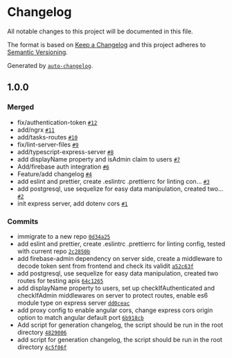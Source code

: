 # Changelog

All notable changes to this project will be documented in this file.

The format is based on [Keep a Changelog](https://keepachangelog.com/en/1.0.0/)
and this project adheres to [Semantic Versioning](https://semver.org/spec/v2.0.0.html).

Generated by [`auto-changelog`](https://github.com/CookPete/auto-changelog).

## 1.0.0

### Merged

- fix/authentication-token [`#12`](https://github.com/horus2121/To-Dos/pull/12)
- add/ngrx [`#11`](https://github.com/horus2121/To-Dos/pull/11)
- add/tasks-routes [`#10`](https://github.com/horus2121/To-Dos/pull/10)
- fix/lint-server-files [`#9`](https://github.com/horus2121/To-Dos/pull/9)
- add/typescript-express-server [`#8`](https://github.com/horus2121/To-Dos/pull/8)
- add displayName property and isAdmin claim to users [`#7`](https://github.com/horus2121/To-Dos/pull/7)
- Add/firebase auth integration [`#6`](https://github.com/horus2121/To-Dos/pull/6)
- Feature/add changelog [`#4`](https://github.com/horus2121/To-Dos/pull/4)
- add eslint and prettier, create .eslintrc .prettierrc for linting con… [`#3`](https://github.com/horus2121/To-Dos/pull/3)
- add postgresql, use sequelize for easy data manipulation, created two… [`#2`](https://github.com/horus2121/To-Dos/pull/2)
- init express server, add dotenv cors [`#1`](https://github.com/horus2121/To-Dos/pull/1)

### Commits

- immigrate to a new repo [`0d34a25`](https://github.com/horus2121/To-Dos/commit/0d34a257d20b6efe8a41ee002b5aa9b4c5f5476e)
- add eslint and prettier, create .eslintrc .prettierrc for linting config, tested with current repo [`2c2850b`](https://github.com/horus2121/To-Dos/commit/2c2850b9c175d1a08a546fce58845f7fea30df83)
- add firebase-admin dependency on server side, create a middleware to decode token sent from frontend and check its validit [`a52c63f`](https://github.com/horus2121/To-Dos/commit/a52c63fa700bcee56effcee64c38d02c7de5d623)
- add postgresql, use sequelize for easy data manipulation, created two routes for testing apis [`64c1265`](https://github.com/horus2121/To-Dos/commit/64c1265f40bad6b188ff965acb6c718e9262b63d)
- add displayName property to users, set up checkIfAuthenticated and checkIfAdmin middlewares on server to protect routes, enable es6 module type on express server [`dd0ceac`](https://github.com/horus2121/To-Dos/commit/dd0ceac17551e54a9b674a861ae71d8f875540d8)
- add proxy config to enable angular cors, change express cors origin option to match angular default port [`6b918cb`](https://github.com/horus2121/To-Dos/commit/6b918cb1edb79f69dfc2a9a896f959f77a34eb9a)
- Add script for generation changelog, the script should be run in the root directory [`4829006`](https://github.com/horus2121/To-Dos/commit/4829006a132bc6e0b4e97d6f85f08b3419c943b4)
- add script for generation changelog, the script should be run in the root directory [`4c5f06f`](https://github.com/horus2121/To-Dos/commit/4c5f06fb8ae64e195ddd51afed95c86e0998ae39)
